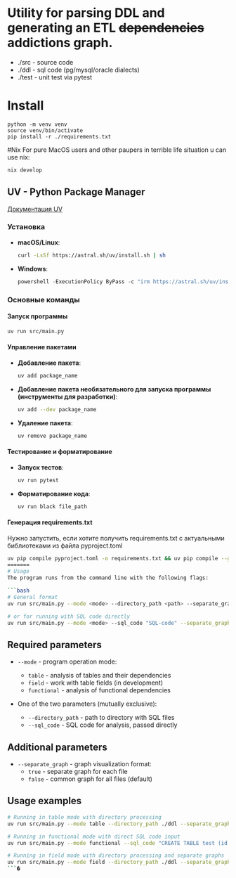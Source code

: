 ﻿# Utility for parsing DDL and generating an ETL ~~dependencies~~ addictions graph.

* ./src - source code
* ./ddl - sql code (pg/mysql/oracle dialects)
* ./test - unit test via pytest


# Install
```python4
python -m venv venv
source venv/bin/activate
pip install -r ./requirements.txt
```
#Nix
For pure MacOS users and other paupers in terrible life situation u can use nix:
```bash
nix develop
```
## UV - Python Package Manager

[Документация UV](https://docs.astral.sh/uv/)

### Установка
- **macOS/Linux**:
  ```bash
  curl -LsSf https://astral.sh/uv/install.sh | sh
  ```
- **Windows**:
  ```powershell
  powershell -ExecutionPolicy ByPass -c "irm https://astral.sh/uv/install.ps1 | iex"
  ```

### Основные команды

#### Запуск программы
```bash
uv run src/main.py
```

#### Управление пакетами
- **Добавление пакета**:
  ```bash
  uv add package_name
  ```
- **Добавление пакета необязательного для запуска программы (инструменты для разработки)**:
  ```bash
  uv add --dev package_name
  ```
- **Удаление пакета**:
  ```bash
  uv remove package_name
  ```

#### Тестирование и форматирование
- **Запуск тестов**:
  ```bash
  uv run pytest
  ```
- **Форматирование кода**:
  ```bash
  uv run black file_path
  ```

#### Генерация requirements.txt

Нужно запустить, если хотите получить requirements.txt с актуальными библиотеками из файла pyproject.toml

```bash
uv pip compile pyproject.toml -o requirements.txt && uv pip compile --group dev >> requirements.txt
=======
# Usage
The program runs from the command line with the following flags:

```bash
# General format
uv run src/main.py --mode <mode> --directory_path <path> --separate_graph <true|false>

# or for running with SQL code directly
uv run src/main.py --mode <mode> --sql_code "SQL-code" --separate_graph <true|false>
```

## Required parameters

- `--mode` - program operation mode:
  - `table` - analysis of tables and their dependencies
  - `field` - work with table fields (in development)
  - `functional` - analysis of functional dependencies

- One of the two parameters (mutually exclusive):
  - `--directory_path` - path to directory with SQL files
  - `--sql_code` - SQL code for analysis, passed directly

## Additional parameters

- `--separate_graph` - graph visualization format:
  - `true` - separate graph for each file
  - `false` - common graph for all files (default)

## Usage examples

```bash
# Running in table mode with directory processing
uv run src/main.py --mode table --directory_path ./ddl --separate_graph false

# Running in functional mode with direct SQL code input
uv run src/main.py --mode functional --sql_code "CREATE TABLE test (id int);" --separate_graph false

# Running in field mode with directory processing and separate graphs
uv run src/main.py --mode field --directory_path ./ddl --separate_graph true
```�

